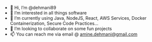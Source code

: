 - 👋 Hi, I’m @dehmani89
- 👀 I’m interested in all things software
- 🌱 I’m currently using Java, NodeJS, React, AWS Services, Docker Containerization, Secure Code Practices...
- 💞️ I’m looking to collaborate on some fun projects
- 📫 You can reach me via email @ amine.dehmani@gmail.com 

<!---
dehmani89/dehmani89 is a ✨ special ✨ repository because its `README.md` (this file) appears on your GitHub profile.
You can click the Preview link to take a look at your changes.
--->
